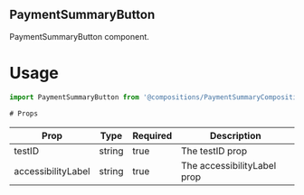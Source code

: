 ## PaymentSummaryButton
PaymentSummaryButton component.

# Usage
```js
import PaymentSummaryButton from '@compositions/PaymentSummaryCompositions/PaymentSummaryButton';

# Props
```
Prop                      | Type                  | Required                | Description
--------------------------|-----------------------|-------------------------|--------------------------
testID                    | string                | true                    | The testID prop
accessibilityLabel        | string                | true                    | The accessibilityLabel prop
